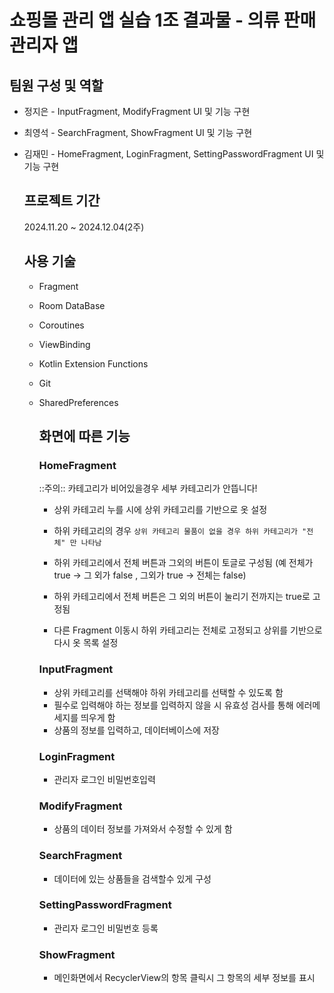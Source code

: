 # 쇼핑몰 관리 앱 실습 1조 결과물 - 의류 판매 관리자 앱

## 팀원 구성 및 역할
- 정지은 - InputFragment, ModifyFragment UI 및 기능 구현
- 최영석 - SearchFragment, ShowFragment UI 및 기능 구현
- 김재민 - HomeFragment, LoginFragment, SettingPasswordFragment UI 및 기능 구현

  ## 프로젝트 기간
  2024.11.20 ~ 2024.12.04(2주)

  ## 사용 기술
  - Fragment
  - Room DataBase
  - Coroutines
  - ViewBinding
  - Kotlin Extension Functions
  - Git
  - SharedPreferences
 
    ## 화면에 따른 기능

    ### HomeFragment
    ::주의:: 카테고리가 비어있을경우 세부 카테고리가 안뜹니다!
    - 상위 카테고리 누를 시에 상위 카테고리를 기반으로 옷 설정
      
    - 하위 카테고리의 경우 ```상위 카테고리 물품이 없을 경우 하위 카테고리가 "전체" 만 나타남```
    - 하위 카테고리에서 전체 버튼과 그외의 버튼이 토글로 구성됨 (예 전체가 true -> 그 외가 false , 그외가 true -> 전체는 false)
    - 하위 카테고리에서 전체 버튼은 그 외의 버튼이 눌리기 전까지는 true로 고정됨
      
    - 다른 Fragment 이동시 하위 카테고리는 전체로 고정되고 상위를 기반으로 다시 옷 목록 설정
    ### InputFragment
    - 상위 카테고리를 선택해야 하위 카테고리를 선택할 수 있도록 함
    - 필수로 입력해야 하는 정보를 입력하지 않을 시 유효성 검사를 통해 에러메세지를 띄우게 함
    - 상품의 정보를 입력하고, 데이터베이스에 저장
 
    ### LoginFragment
    - 관리자 로그인 비밀번호입력

    ### ModifyFragment
    - 상품의 데이터 정보를 가져와서 수정할 수 있게 함

    ### SearchFragment
    - 데이터에 있는 상품들을 검색할수 있게 구성
 
    ### SettingPasswordFragment
    - 관리자 로그인 비밀번호 등록
 
    ### ShowFragment
    - 메인화면에서 RecyclerView의 항목 클릭시 그 항목의 세부 정보를 표시

    
  


